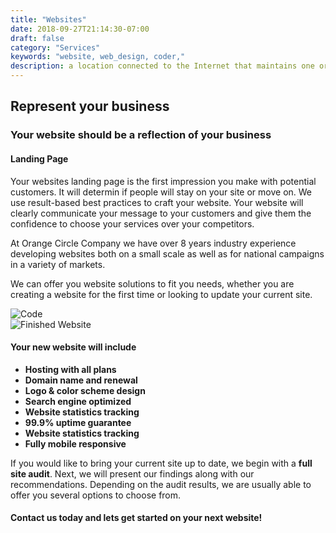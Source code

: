 ```yaml
---
title: "Websites"
date: 2018-09-27T21:14:30-07:00
draft: false
category: "Services"
keywords: "website, web_design, coder,"
description: a location connected to the Internet that maintains one or more pages on the World Wide Web.
---
```



## Represent your business
### Your website should be a reflection of your business

#### Landing Page
Your websites landing page is the first impression you make with potential customers. It will determin if people will stay on your site or move on.
We use result-based best practices to craft your website.
Your website will clearly communicate your message to your customers and give them the confidence to choose your services over your competitors.

At Orange Circle Company we have over 8 years industry experience developing websites both on a small scale as well as for national campaigns in a variety of markets.

We can offer you website solutions to fit you needs, whether you are creating a website for the first time or looking to update your current site.

<div id="beer-slider" class="beer-slider" data-beer-label="before">
    <img src="/images/cast-of-crowns-code.png" alt="Code">
    <div class="beer-reveal" data-beer-label="after">
        <img src="/images/cast-of-crowns.png" alt="Finished Website">
    </div>
</div style="margin-bottom: 30px;">


#### Your new website will include

* **Hosting with all plans**
* **Domain name and renewal**
* **Logo & color scheme design**
* **Search engine optimized**
* **Website statistics tracking**
* **99.9% uptime guarantee**
* **Website statistics tracking**
* **Fully mobile responsive**

If you would like to bring your current site up to date, we begin with a **full site audit**.
Next, we will present our findings along with our recommendations.
Depending on the audit results, we are usually able to offer you several options to choose from.


#### Contact us today and lets get started on your next website!